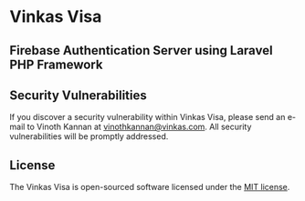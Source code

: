 # Vinkas Visa

## Firebase Authentication Server using Laravel PHP Framework

## Security Vulnerabilities

If you discover a security vulnerability within Vinkas Visa, please send an e-mail to Vinoth Kannan at vinothkannan@vinkas.com. All security vulnerabilities will be promptly addressed.

## License

The Vinkas Visa is open-sourced software licensed under the [MIT license](http://opensource.org/licenses/MIT).
